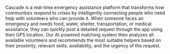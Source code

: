 Cascade is a real-time emergency assistance platform that transforms how communities respond to crises by intelligently connecting people who need help with volunteers who can provide it. When someone faces an emergency and needs food, water, shelter, transportation, or medical assistance, they can quickly post a detailed request through the app using their GPS location. Our AI-powered matching system then analyzes all available volunteers and recommends the most suitable helpers based on their proximity, relevant skills, availability, and the urgency of the request.

